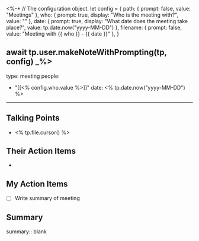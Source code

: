 <%-*
// The configuration object.
let config = {
	path: {
		prompt: false,
		value: "Meetings"
    },
    who: {
	    prompt: true,
	    display: "Who is the meeting with?",
	    value: ""
    },
	date: {
		 prompt: true,
		 display: "What date does the meeting take place?",
		 value:  tp.date.now("yyyy-MM-DD")
	},
    filename: {
        prompt: false,
        value: "Meeting with {{ who }} - {{ date }}"
    },
}

await tp.user.makeNoteWithPrompting(tp, config)
_%>
---
type: meeting
people:
  - "[[<% config.who.value %>]]"
date: <% tp.date.now("yyyy-MM-DD") %>
---


## Talking Points

- <% tp.file.cursor() %>

## Their Action Items

- 

## My Action Items

- [ ] Write summary of meeting 

## Summary

summary:: blank